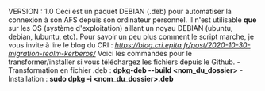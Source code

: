 VERSION : 1.0
Ceci est un paquet DEBIAN (.deb) pour automatiser la connexion à son AFS depuis son ordinateur personnel.
Il n'est utilisable **que** sur les OS (système d'exploitation) aillant un noyau DEBIAN (ubuntu, debian, lubuntu, etc).
Pour savoir un peu plus comment le script marche, je vous invite à lire le blog du CRI : _https://blog.cri.epita.fr/post/2020-10-30-migration-realm-kerberos/_
Voici les commandes pour le transformer/installer si vous téléchargez les fichiers depuis le Github.
-Transformation en fichier .deb : **dpkg-deb --build <nom_du_dossier>**
-Installation : **sudo dpkg -i <nom_du_dossier>.deb**

